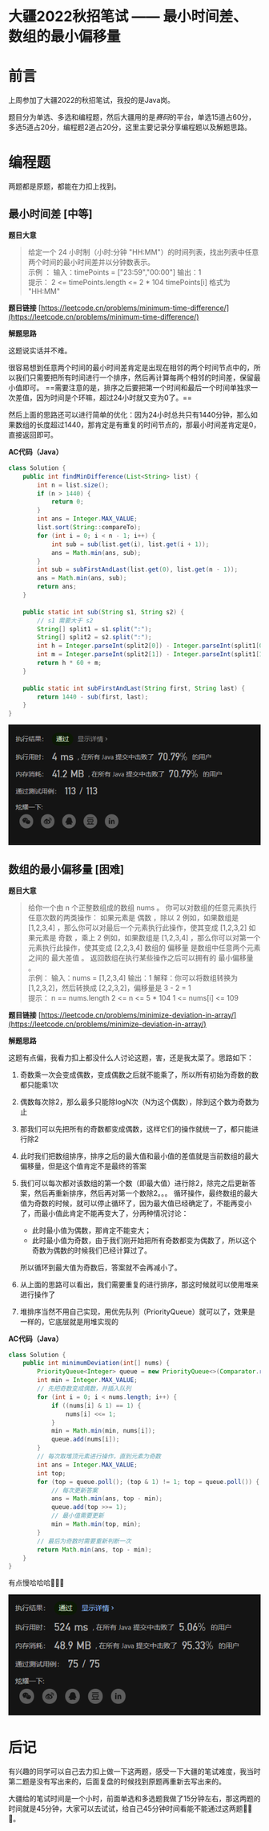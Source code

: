 # 大疆2022秋招笔试 —— 最小时间差、数组的最小偏移量



# 前言

上周参加了大疆2022的秋招笔试，我投的是Java岗。

题目分为单选、多选和编程题，然后大疆用的是*赛码*的平台，单选15道占60分，多选5道占20分，编程题2道占20分，这里主要记录分享编程题以及解题思路。

# 编程题
两题都是原题，都能在力扣上找到。

## 最小时间差  [中等]
**题目大意**
> 给定一个 24 小时制（小时:分钟 "HH:MM"）的时间列表，找出列表中任意两个时间的最小时间差并以分钟数表示。
> \
> 示例 ：
> 输入：timePoints = ["23:59","00:00"]
> 输出：1
> \
> 提示：
> 2 <= timePoints.length <= 2 * 104
> timePoints[i] 格式为 "HH:MM"

**题目链接**
[https://leetcode.cn/problems/minimum-time-difference/](https://leetcode.cn/problems/minimum-time-difference/)

**解题思路**

这题说实话并不难。

很容易想到任意两个时间的最小时间差肯定是出现在相邻的两个时间节点中的，所以我们只需要把所有时间进行一个排序，然后再计算每两个相邻的时间差，保留最小值即可。
==需要注意的是，排序之后要把第一个时间和最后一个时间单独求一次差值，因为时间是个环嘛，超过24小时就又变为0了。==

然后上面的思路还可以进行简单的优化：因为24小时总共只有1440分钟，那么如果数组的长度超过1440，那肯定是有重复的时间节点的，那最小时间差肯定是0，直接返回即可。

**AC代码（Java）**

```java
class Solution {
    public int findMinDifference(List<String> list) {
		int n = list.size();
		if (n > 1440) {
            return 0;
        }
		int ans = Integer.MAX_VALUE;
		list.sort(String::compareTo);
		for (int i = 0; i < n - 1; i++) {
			int sub = sub(list.get(i), list.get(i + 1));
			ans = Math.min(ans, sub);
		}
		int sub = subFirstAndLast(list.get(0), list.get(n - 1));
		ans = Math.min(ans, sub);
		return ans;
    }

	public static int sub(String s1, String s2) {
		// s1 需要大于 s2
		String[] split1 = s1.split(":");
		String[] split2 = s2.split(":");
		int h = Integer.parseInt(split2[0]) - Integer.parseInt(split1[0]);
		int m = Integer.parseInt(split2[1]) - Integer.parseInt(split1[1]);
		return h * 60 + m;
	}

	public static int subFirstAndLast(String first, String last) {
		return 1440 - sub(first, last);
	}
}
```
![image-20221012225348059](image/image-20221012225348059.png)


## 数组的最小偏移量  [困难]
**题目大意**

> 给你一个由 n 个正整数组成的数组 nums 。
> 你可以对数组的任意元素执行任意次数的两类操作：
> 如果元素是 偶数 ，除以 2
> 例如，如果数组是 [1,2,3,4] ，那么你可以对最后一个元素执行此操作，使其变成 [1,2,3,2]
> 如果元素是 奇数 ，乘上 2
> 例如，如果数组是 [1,2,3,4] ，那么你可以对第一个元素执行此操作，使其变成 [2,2,3,4]
> 数组的 偏移量 是数组中任意两个元素之间的 最大差值 。
> 返回数组在执行某些操作之后可以拥有的 最小偏移量 。
> \
> 示例：
> 输入：nums = [1,2,3,4]
> 输出：1
> 解释：你可以将数组转换为 [1,2,3,2]，然后转换成 [2,2,3,2]，偏移量是 3 - 2 = 1
> \
> 提示：
> n == nums.length
> 2 <= n <= 5 * 104
> 1 <= nums[i] <= 109 	

**题目链接**
[https://leetcode.cn/problems/minimize-deviation-in-array/](https://leetcode.cn/problems/minimize-deviation-in-array/)

**解题思路**

这题有点偏，我看力扣上都没什么人讨论这题，害，还是我太菜了。思路如下：

1. 奇数乘一次会变成偶数，变成偶数之后就不能乘了，所以所有初始为奇数的数都只能乘1次
2. 偶数每次除2，那么最多只能除logN次（N为这个偶数），除到这个数为奇数为止
3. 那我们可以先把所有的奇数都变成偶数，这样它们的操作就统一了，都只能进行除2
4. 此时我们把数组排序，排序之后的最大值和最小值的差值就是当前数组的最大偏移量，但是这个值肯定不是最终的答案
5. 我们可以每次都对该数组的第一个数（即最大值）进行除2，除完之后更新答案，然后再重新排序，然后再对第一个数除2。。。
	循环操作，最终数组的最大值为奇数的时候，就可以停止循环了，因为最大值已经确定了，不能再变小了，而最小值此肯定不能再变大了，分两种情况讨论：
	
	- 此时最小值为偶数，那肯定不能变大；
	- 此时最小值为奇数，由于我们刚开始把所有奇数都变为偶数了，所以这个奇数为偶数的时候我们已经计算过了。
	
	所以循环到最大值为奇数后，答案就不会再减小了。
6. 从上面的思路可以看出，我们需要重复的进行排序，那这时候就可以使用堆来进行操作了
7. 堆排序当然不用自己实现，用优先队列（PriorityQueue）就可以了，效果是一样的，它底层就是用堆实现的


**AC代码（Java）**

```java
class Solution {
    public int minimumDeviation(int[] nums) {
		PriorityQueue<Integer> queue = new PriorityQueue<>(Comparator.reverseOrder());
		int min = Integer.MAX_VALUE;
		// 先把奇数变成偶数，并插入队列
		for (int i = 0; i < nums.length; i++) {
			if ((nums[i] & 1) == 1) {
				nums[i] <<= 1;
			}
			min = Math.min(min, nums[i]);
			queue.add(nums[i]);
		}
		// 每次取堆顶元素进行操作，直到元素为奇数
		int ans = Integer.MAX_VALUE;
		int top;
		for (top = queue.poll(); (top & 1) != 1; top = queue.poll()) {
			// 每次更新答案
			ans = Math.min(ans, top - min);
			queue.add(top >>= 1);
			// 最小值需要更新
			min = Math.min(top, min);
		}
		// 最后为奇数时需要重新判断一次
		return Math.min(ans, top - min);
    }
}
```
有点慢哈哈哈🤣🤣🤣

![image-20221012225407847](image/image-20221012225407847.png)


# 后记
有兴趣的同学可以自己去力扣上做一下这两题，感受一下大疆的笔试难度，我当时第二题是没有写出来的，后面复盘的时候找到原题再重新去写出来的。

大疆给的笔试时间是一个小时，前面单选和多选题我做了15分钟左右，那这两题的时间就是45分钟，大家可以去试试，给自己45分钟时间看能不能通过这两题🤪🤪🤪。